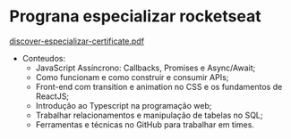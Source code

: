 # Prograna especializar rocketseat 
[discover-especializar-certificate.pdf](https://github.com/lucas-lcs/especializar-css-transition-animation/files/11574888/discover-especializar-certificate.pdf)

- Conteudos:
    - JavaScript Assíncrono: Callbacks, Promises e Async/Await;
    - Como funcionam e como construir e consumir APIs;
    - Front-end com transition e animation no CSS e os fundamentos de ReactJS;
    - Introdução ao Typescript na programação web;
    - Trabalhar relacionamentos e manipulação de tabelas no SQL;
    - Ferramentas e técnicas no GitHub para trabalhar em times.